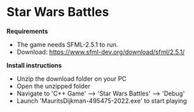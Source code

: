 # Star Wars Battles

**Requirements**
- The game needs SFML-2.5.1 to run.
- Download: https://www.sfml-dev.org/download/sfml/2.5.1/

**Install instructions**
- Unzip the download folder on your PC
- Open the unzipped folder
- Navigate to 'C++ Game' --> 'Star Wars Battles' --> 'Debug'
- Launch 'MauritsDijkman-495475-2022.exe' to start playing
